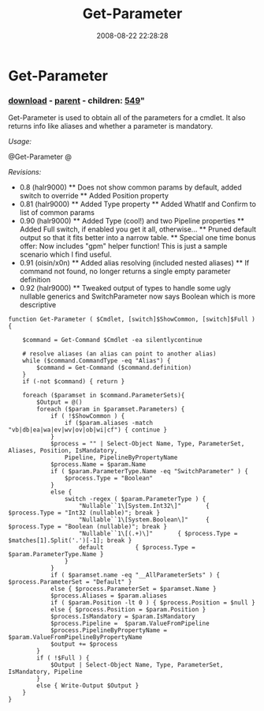 ﻿---
pid:            548
parent:         462
children:       549
poster:         halr9000
title:          Get-Parameter
date:           2008-08-22 22:28:28
format:         posh
---

# Get-Parameter

### [download](548.ps1) - [parent](462.md) - children: [549](549.md)"

Get-Parameter is used to obtain all of the parameters for a cmdlet.  It also returns info like aliases and whether a parameter is mandatory.

*Usage:*

@Get-Parameter <Cmdlet Name>@

*Revisions:*

* 0.8 (halr9000)
** Does not show common params by default, added switch to override
** Added Position property
* 0.81 (halr9000)
** Added Type property
** Added WhatIf and Confirm to list of common params
* 0.90 (halr9000)
** Added Type (cool!) and two Pipeline properties
** Added Full switch, if enabled you get it all, otherwise...
** Pruned default output so that it fits better into a narrow table.
** Special one time bonus offer: Now includes "gpm" helper function!  This is just a sample scenario which I find useful.
* 0.91 (oisin/x0n)
** Added alias resolving (included nested aliases)
** If command not found, no longer returns a single empty parameter definition
* 0.92 (halr9000)
** Tweaked output of types to handle some ugly nullable generics and SwitchParameter now says Boolean which is more descriptive

```posh
function Get-Parameter ( $Cmdlet, [switch]$ShowCommon, [switch]$Full ) {
	
	$command = Get-Command $Cmdlet -ea silentlycontinue	

	# resolve aliases (an alias can point to another alias)
	while ($command.CommandType -eq "Alias") {
		$command = Get-Command ($command.definition)
	}
	if (-not $command) { return }
	
	foreach ($paramset in $command.ParameterSets){
		$Output = @()
		foreach ($param in $paramset.Parameters) {
			if ( !$ShowCommon ) {
				if ($param.aliases -match "vb|db|ea|wa|ev|wv|ov|ob|wi|cf") { continue }
			}
			$process = "" | Select-Object Name, Type, ParameterSet, Aliases, Position, IsMandatory,
				Pipeline, PipelineByPropertyName
			$process.Name = $param.Name
			if ( $param.ParameterType.Name -eq "SwitchParameter" ) {
				$process.Type = "Boolean"
			}
			else {
				switch -regex ( $param.ParameterType ) {
					"Nullable``1\[System.Int32\]"		{ $process.Type = "Int32 (nullable)"; break }
					"Nullable``1\[System.Boolean\]" 	{ $process.Type = "Boolean (nullable)"; break }
					"Nullable``1\[(.+)\]"		{ $process.Type = $matches[1].Split('.')[-1]; break }
					default			{ $process.Type = $param.ParameterType.Name }
				}
			}
			if ( $paramset.name -eq "__AllParameterSets" ) { $process.ParameterSet = "Default" }
			else { $process.ParameterSet = $paramset.Name }
			$process.Aliases = $param.aliases
			if ( $param.Position -lt 0 ) { $process.Position = $null }
			else { $process.Position = $param.Position }
			$process.IsMandatory = $param.IsMandatory
			$process.Pipeline =  $param.ValueFromPipeline
			$process.PipelineByPropertyName = $param.ValueFromPipelineByPropertyName
			$output += $process
		}
		if ( !$Full ) { 
			$Output | Select-Object Name, Type, ParameterSet, IsMandatory, Pipeline
		}
		else { Write-Output $Output }
	}
}
```
